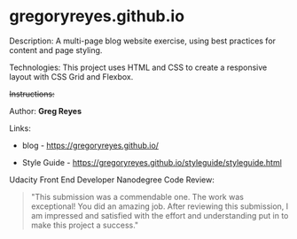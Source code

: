 # gregoryreyes.github.io

Description:
A multi-page blog website exercise, using best practices for content and page styling.

Technologies:
This project uses HTML and CSS to create a responsive layout with CSS Grid and Flexbox.

~~Instructions:~~

Author:
**Greg Reyes**

Links:
  * blog - https://gregoryreyes.github.io/

  * Style Guide - https://gregoryreyes.github.io/styleguide/styleguide.html

  Udacity Front End Developer Nanodegree Code Review:
  > "This submission was a commendable one. The work was exceptional! You did an amazing job. After reviewing this submission, I am impressed and satisfied with the effort and understanding put in to make this project a success."
